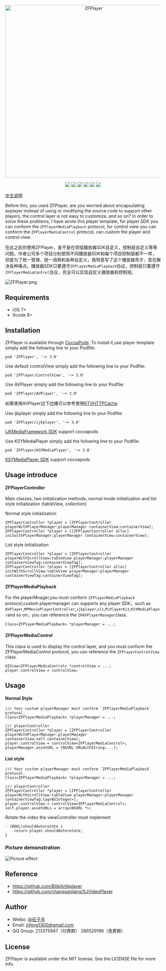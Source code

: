 
<p align="center">
<img src="https://upload-images.jianshu.io/upload_images/635942-092427e571756309.png?imageMogr2/auto-orient/strip%7CimageView2/2/w/1240" alt="ZFPlayer" title="ZFPlayer" width="557"/>
</p>

<p align="center">
<a href="https://img.shields.io/cocoapods/v/ZFPlayer.svg"><img src="https://img.shields.io/cocoapods/v/ZFPlayer.svg"></a>
<a href="https://img.shields.io/github/license/renzifeng/ZFPlayer.svg?style=flat"><img src="https://img.shields.io/github/license/renzifeng/ZFPlayer.svg?style=flat"></a>
<a href="https://img.shields.io/cocoapods/dt/ZFPlayer.svg?maxAge=2592000"><img src="https://img.shields.io/cocoapods/dt/ZFPlayer.svg?maxAge=2592000"></a>
<a href="https://img.shields.io/cocoapods/at/ZFPlayer.svg?maxAge=2592000"><img src="https://img.shields.io/cocoapods/at/ZFPlayer.svg?maxAge=2592000"></a>
<a href="http://cocoadocs.org/docsets/ZFPlayer"><img src="https://img.shields.io/cocoapods/p/ZFPlayer.svg?style=flat"></a>
<a href="http://weibo.com/zifeng1300"><img src="https://img.shields.io/badge/weibo-@%E4%BB%BB%E5%AD%90%E4%B8%B0-yellow.svg?style=flat"></a>
</p>

[中文说明](https://www.jianshu.com/p/90e55deb4d51)

Before this, you used ZFPlayer, are you worried about encapsulating avplayer instead of using or modifying the source code to support other players, the control layer is not easy to customize, and so on? In order to solve these problems, I have wrote this player template, for player SDK you can conform the `ZFPlayerMediaPlayback` protocol, for control view you can conform the `ZFPlayerMediaControl` protocol, can custom the player and control view.

在此之前你使用ZFPlayer，是不是在烦恼播放器SDK自定义，控制层自定义等等问题。作者公司多个项目分别使用不同播放器SDK和每个项目控制层都不一样，但是为了统一管理、统一调用和各种自定义，我特意写了这个播放器壳子，意在解决各种痛点。播放器SDK只要遵守`ZFPlayerMediaPlayback`协议，控制层只要遵守`ZFPlayerMediaControl`协议，完全可以实现自定义播放器和控制层。

![ZFPlayer.png](https://upload-images.jianshu.io/upload_images/635942-5662bfec6d457cba.png?imageMogr2/auto-orient/strip%7CimageView2/2/w/1240)

## Requirements

- iOS 7+
- Xcode 8+

## Installation

ZFPlayer is available through [CocoaPods](https://cocoapods.org). To install it,use player template simply add the following line to your Podfile:

```objc
pod 'ZFPlayer', '~> 3.0'
```

Use default controlView simply add the following line to your Podfile:

```objc
pod 'ZFPlayer/ControlView', '~> 3.0'
```
Use AVPlayer simply add the following line to your Podfile:

```objc
pod 'ZFPlayer/AVPlayer', '~> 3.0'
```
如果使用AVPlayer边下边播可以参考使用[KTVHTTPCache](https://github.com/ChangbaDevs/KTVHTTPCache)

Use ijkplayer simply add the following line to your Podfile:

```objc
pod 'ZFPlayer/ijkplayer', '~> 3.0'
```
[IJKMediaFramework SDK](https://gitee.com/renzifeng/IJKMediaFramework) support cocoapods

Use KSYMediaPlayer simply add the following line to your Podfile:

```objc
pod 'ZFPlayer/KSYMediaPlayer', '~> 3.0'
```
[KSYMediaPlayer SDK](https://github.com/ksvc/KSYMediaPlayer_iOS) support cocoapods

## Usage introduce

####  ZFPlayerController
Main classes, two initialization methods, normal mode initialization and list style initialization (tableView, collection)

Normal style initialization 

```objc
ZFPlayerController *player = [ZFPlayerController playerWithPlayerManager:playerManager containerView:containerView];
ZFPlayerController *player = [[ZFPlayerController alloc] initwithPlayerManager:playerManager containerView:containerView];
```

List style initialization

```objc
ZFPlayerController *player = [ZFPlayerController playerWithScrollView:tableView playerManager:playerManager containerViewTag:containerViewTag];
ZFPlayerController *player = [ZFPlayerController alloc] initWithScrollView:tableView playerManager:playerManager containerViewTag:containerViewTag];
```

#### ZFPlayerMediaPlayback
For the playerMnager,you must conform `ZFPlayerMediaPlayback` protocol,custom playermanager can supports any player SDK，such as `AVPlayer`,`MPMoviePlayerController`,`ijkplayer`,`vlc`,`PLPlayerKit`,`KSYMediaPlayer`and so on，you can reference the `ZFAVPlayerManager`class.

```objc
Class<ZFPlayerMediaPlayback> *playerManager = ...;
```

#### ZFPlayerMediaControl
This class is used to display the control layer, and you must conform the ZFPlayerMediaControl protocol, you can reference the `ZFPlayerControlView` class.

```objc
UIView<ZFPlayerMediaControl> *controlView = ...;
player.controlView = controlView;
```

## Usage

#### Normal Style

```objc
/// Your custom playerManager must conform `ZFPlayerMediaPlayback` protocol.
Class<ZFPlayerMediaPlayback> *playerManager = ...;

/// playerController
ZFPlayerController *player = [ZFPlayerController playerWithPlayerManager:playerManager containerView:self.containerView];
player.controlView = controlView<ZFPlayerMediaControl>;
playerManager.assetURL = [NSURL URLWithString:...];
```

#### List style

```objc
/// Your custom playerManager must conform `ZFPlayerMediaPlayback` protocol.
Class<ZFPlayerMediaPlayback> *playerManager = ...;

/// playerController
ZFPlayerController *player = [ZFPlayerController playerWithScrollView:tableView playerManager:playerManager containerViewTag:tag<NSInteger>];
player.controlView = controlView<ZFPlayerMediaControl>;
self.player.assetURLs = array<NSURL *>;
```

Rotate the video the viewController must implement

```objc
- (BOOL)shouldAutorotate {
    return player.shouldAutorotate;
}
```

### Picture demonstration

![Picture effect](https://upload-images.jianshu.io/upload_images/635942-1b0e23b7f5eabd9e.jpg?imageMogr2/auto-orient/strip%7CimageView2/2/w/1240)

## Reference
- https://github.com/Bilibili/ijkplayer
- https://github.com/changsanjiang/SJVideoPlayer

## Author

- Weibo: [@任子丰](https://weibo.com/zifeng1300)
- Email: zifeng1300@gmail.com
- QQ Group: 213375947（付费群）   286529196（免费群）
                  

## License

ZFPlayer is available under the MIT license. See the LICENSE file for more info.


